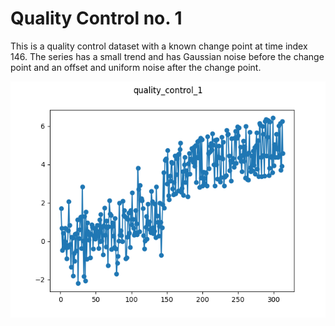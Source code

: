 # Quality Control no. 1

This is a quality control dataset with a known change point at time index 146. 
The series has a small trend and has Gaussian noise before the change point 
and an offset and uniform noise after the change point.

![Plot of quality_control_1 dataset](./quality_control_1.png)
